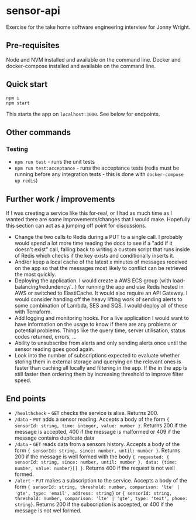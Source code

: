# sensor-api

Exercise for the take home software engineering interview for Jonny Wright.

## Pre-requisites

Node and NVM installed and available on the command line. Docker and docker-compose installed and available on the command line.

## Quick start

```
npm i
npm start
```

This starts the app on `localhost:3000`. See below for endpoints.

## Other commands

### Testing

- `npm run test` - runs the unit tests
- `npm run test:acceptance` - runs the acceptance tests (redis must be running before any integration tests - this is done with `docker-compose up redis`)

## Further work / improvements

If I was creating a service like this for-real, or I had as much time as I wanted there are some improvements/changes that I would make. Hopefully this section can act as a jumping off point for discussions.

- Change the two calls to Redis during a PUT to a single call. I probably would spend a lot more time reading the docs to see if a "add if it doesn't exist" call, falling back to writing a custom script that runs inside of Redis which checks if the key exists and conditionally inserts it.
- And/or keep a local cache of the latest x minutes of messages received on the app so that the messages most likely to conflict can be retrieved the most quickly.
- Deploying the application. I would create a AWS ECS group (with load-balancing/redundency/...) for running the app and use Redis hosted in AWS or switched to ElastiCache. It would also require an API Gateway. I would consider handing off the heavy lifting work of sending alerts to some combination of Lambda, SES and SQS. I would deploy all of these with Terraform.
- Add logging and monitoring hooks. For a live application I would want to have information on the usage to know if there are any problems or potential problems. Things like the query time, server utilisation, status codes returned, errors, ...
- Ability to unsubscribe from alerts and only sending alerts once until the sensor reading goes good again.
- Look into the number of subscriptions expected to evaluate whether storing them in external storage and querying on the relevant ones is faster than caching all locally and filtering in the app. If the in the app is still faster then ordering them by increasing threshold to improve filter speed.

## End points

- `/healthcheck` - `GET` checks the service is alive. Returns 200.
- `/data` - `PUT` adds a sensor reading. Accepts a body of the form `{ sensorId: string, time: integer, value: number }`. Returns 200 if the message is accepted, 400 if the message is malformed or 409 if the message contains duplicate data
- `/data` - `GET` reads data from a sensors history. Accepts a body of the form `{ sensorId: string, since: number, until: number }`. Returns 200 if the message is well formed with the body `{ requested: { sensorId: string, since: number, until: number }, data: {time: number, value: number}[] }`. Returns 400 if the request is not well formed.
- `/alert` - `PUT` makes a subscription to the service. Accepts a body of the form `{ sensorId: string, threshold: number, comparison: 'lte' | 'gte', type: 'email', address: string}` or `{ sensorId: string, threshold: number, comparison: 'lte' | 'gte', type: 'text', phone: string}`. Returns 200 if the subscription is accepted, or 400 if the message is not wel formed.
